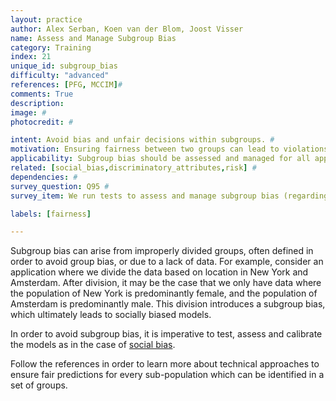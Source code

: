 ```yaml
---
layout: practice
author: Alex Serban, Koen van der Blom, Joost Visser
name: Assess and Manage Subgroup Bias
category: Training
index: 21
unique_id: subgroup_bias
difficulty: "advanced"
references: [PFG, MCCIM]#
comments: True
description:
image: #
photocredit: #

intent: Avoid bias and unfair decisions within subgroups. #
motivation: Ensuring fairness between two groups can lead to violations within subgroups. #
applicability: Subgroup bias should be assessed and managed for all applications which process data regarding groups and subgroups of individuals. #
related: [social_bias,discriminatory_attributes,risk] #
dependencies: #
survey_question: Q95 #
survey_item: We run tests to assess and manage subgroup bias (regarding e.g. gender or ethnicity).

labels: [fairness]

---
```


Subgroup bias can arise from improperly divided groups, often defined in order to avoid group bias, or due to a lack of data.
For example, consider an application where we divide the data based on location in New York and Amsterdam.
After division, it may be the case that we only have data where the population of New York is predominantly female, and the population of Amsterdam is predominantly male.
This division introduces a subgroup bias, which ultimately leads to socially biased models.

In order to avoid subgroup bias, it is imperative to test, assess and calibrate the models as in the case of <a href="/best_practices/01-social_bias/">social bias</a>.

Follow the references in order to learn more about technical approaches to ensure fair predictions for every sub-population which can be identified in a set of groups.
